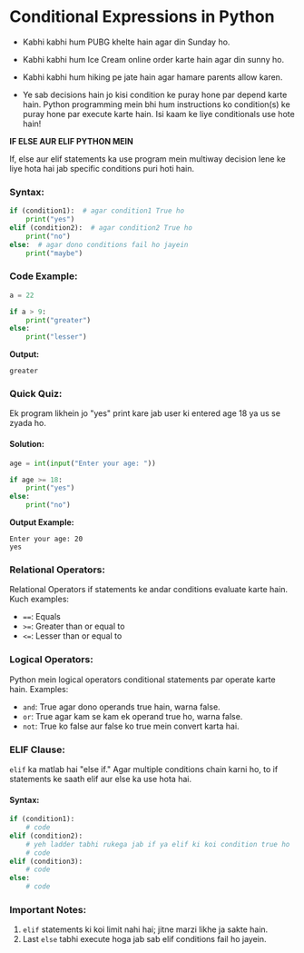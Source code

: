 # Conditional Expressions in Python
- Kabhi kabhi hum PUBG khelte hain agar din Sunday ho.

- Kabhi kabhi hum Ice Cream online order karte hain agar din sunny ho.

- Kabhi kabhi hum hiking pe jate hain agar hamare parents allow karen.

- Ye sab decisions hain jo kisi condition ke puray hone par depend karte hain. Python programming mein bhi hum instructions ko condition(s) ke puray hone par execute karte hain. Isi kaam ke liye conditionals use hote hain!

**IF ELSE AUR ELIF PYTHON MEIN**

If, else aur elif statements ka use program mein multiway decision lene ke liye hota hai jab specific conditions puri hoti hain.

### Syntax:
```python
if (condition1):  # agar condition1 True ho
    print("yes")
elif (condition2):  # agar condition2 True ho
    print("no")
else:  # agar dono conditions fail ho jayein
    print("maybe")
```

### Code Example:
```python
a = 22

if a > 9:
    print("greater")
else:
    print("lesser")
```

**Output:**
```
greater
```

### Quick Quiz:
Ek program likhein jo "yes" print kare jab user ki entered age 18 ya us se zyada ho.

#### Solution:
```python
age = int(input("Enter your age: "))

if age >= 18:
    print("yes")
else:
    print("no")
```

**Output Example:**
```
Enter your age: 20
yes
```

### Relational Operators:
Relational Operators if statements ke andar conditions evaluate karte hain. Kuch examples:

- `==`: Equals
- `>=`: Greater than or equal to
- `<=`: Lesser than or equal to

### Logical Operators:
Python mein logical operators conditional statements par operate karte hain. Examples:

- `and`: True agar dono operands true hain, warna false.
- `or`: True agar kam se kam ek operand true ho, warna false.
- `not`: True ko false aur false ko true mein convert karta hai.

### ELIF Clause:
`elif` ka matlab hai "else if." Agar multiple conditions chain karni ho, to if statements ke saath elif aur else ka use hota hai.

#### Syntax:
```python
if (condition1):
    # code
elif (condition2):
    # yeh ladder tabhi rukega jab if ya elif ki koi condition true ho
    # code
elif (condition3):
    # code
else:
    # code
```

### Important Notes:
1. `elif` statements ki koi limit nahi hai; jitne marzi likhe ja sakte hain.
2. Last `else` tabhi execute hoga jab sab elif conditions fail ho jayein.

